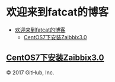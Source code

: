 <!DOCTYPE html><html><head><title>欢迎来到fatcat的博客</title><meta charset='utf-8'><link href='https://dn-maxiang.qbox.me/res-min/themes/marxico.css' rel='stylesheet'><style></style></head><body><div id='preview-contents' class='note-content'>
                        
                    



<h1 id="欢迎来到fatcat的博客">欢迎来到fatcat的博客</h1>

<div><div class="toc"><div class="toc">
<ul>
<li><a href="#欢迎来到fatcat的博客">欢迎来到fatcat的博客</a><ul>
<li><a href="#centos7下安装zaibbix30">CentOS7下安装Zaibbix3.0</a></li>
</ul>
</li>
</ul>
</div>
</div>
</div>

<h2 id="centos7下安装zaibbix30"><a href="https://fatcatsk.github.io/CentOS7%E4%B8%8B%E5%AE%89%E8%A3%85Zaibbix3.0.html" target="_blank">CentOS7下安装Zaibbix3.0</a></h2></div></body></html>
© 2017 GitHub, Inc.
